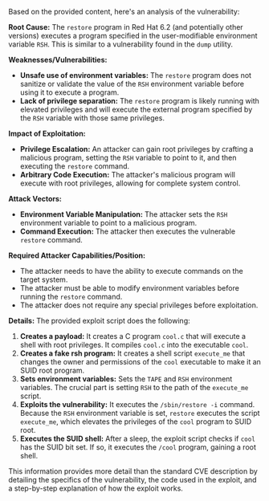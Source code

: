 Based on the provided content, here's an analysis of the vulnerability:

**Root Cause:**
The `restore` program in Red Hat 6.2 (and potentially other versions) executes a program specified in the user-modifiable environment variable `RSH`. This is similar to a vulnerability found in the `dump` utility.

**Weaknesses/Vulnerabilities:**
- **Unsafe use of environment variables:** The `restore` program does not sanitize or validate the value of the `RSH` environment variable before using it to execute a program.
- **Lack of privilege separation:** The `restore` program is likely running with elevated privileges and will execute the external program specified by the `RSH` variable with those same privileges.

**Impact of Exploitation:**
- **Privilege Escalation:** An attacker can gain root privileges by crafting a malicious program, setting the `RSH` variable to point to it, and then executing the `restore` command.
- **Arbitrary Code Execution:** The attacker's malicious program will execute with root privileges, allowing for complete system control.

**Attack Vectors:**
- **Environment Variable Manipulation:** The attacker sets the `RSH` environment variable to point to a malicious program.
- **Command Execution:** The attacker then executes the vulnerable `restore` command.

**Required Attacker Capabilities/Position:**
- The attacker needs to have the ability to execute commands on the target system.
- The attacker must be able to modify environment variables before running the `restore` command.
- The attacker does not require any special privileges before exploitation.

**Details:**
The provided exploit script does the following:

1.  **Creates a payload:** It creates a C program `cool.c` that will execute a shell with root privileges. It compiles `cool.c` into the executable `cool`.
2.  **Creates a fake rsh program:** It creates a shell script `execute_me` that changes the owner and permissions of the `cool` executable to make it an SUID root program.
3. **Sets environment variables:** Sets the `TAPE` and `RSH` environment variables.  The crucial part is setting `RSH` to the path of the `execute_me` script.
4.  **Exploits the vulnerability:**  It executes the `/sbin/restore -i` command. Because the `RSH` environment variable is set, `restore` executes the script `execute_me`, which elevates the privileges of the `cool` program to SUID root.
5.  **Executes the SUID shell:** After a sleep, the exploit script checks if `cool` has the SUID bit set. If so, it executes the `/cool` program, gaining a root shell.

This information provides more detail than the standard CVE description by detailing the specifics of the vulnerability, the code used in the exploit, and a step-by-step explanation of how the exploit works.